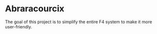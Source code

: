 # Abraracourcix
The goal of this project is to simplify the entire F4 system to make it more user-friendly.
